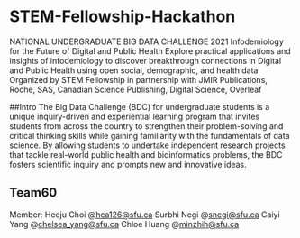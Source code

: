 # STEM-Fellowship-Hackathon
NATIONAL UNDERGRADUATE BIG DATA CHALLENGE 2021 Infodemiology for the Future of Digital and Public Health  Explore practical applications and insights of infodemiology to discover breakthrough connections in Digital and Public Health using open social, demographic, and health data Organized by STEM Fellowship in partnership with JMIR Publications, Roche, SAS, Canadian Science Publishing, Digital Science, Overleaf

##Intro The Big Data Challenge (BDC) for undergraduate students is a unique inquiry-driven and experiential learning program that invites students from across the country to strengthen their problem-solving and critical thinking skills while gaining familiarity with the fundamentals of data science. By allowing students to undertake independent research projects that tackle real-world public health and bioinformatics problems, the BDC fosters scientific inquiry and prompts new and innovative ideas.

## Team60
   Member: Heeju Choi @hca126@sfu.ca Surbhi Negi @snegi@sfu.ca Caiyi Yang @chelsea_yang@sfu.ca Chloe Huang @minzhih@sfu.ca
